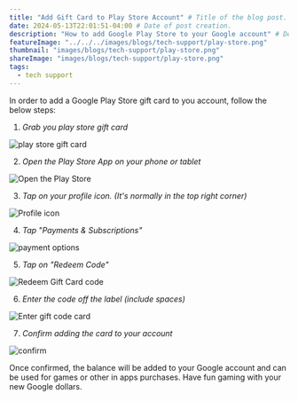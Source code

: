 ```yaml
---
title: "Add Gift Card to Play Store Account" # Title of the blog post.
date: 2024-05-13T22:01:51-04:00 # Date of post creation.
description: "How to add Google Play Store to your Google account" # Description used for search engine.
featureImage: "../../../images/blogs/tech-support/play-store.png"
thumbnail: "images/blogs/tech-support/play-store.png"
shareImage: "images/blogs/tech-support/play-store.png"
tags:
  - tech support
---
```


In order to add a Google Play Store gift card to you account, follow the below steps:

1. *Grab you play store gift card*

![play store gift card](../../../images/blogs/tech-support/gift-card.jpg)

2. *Open the Play Store App on your phone or tablet*

![Open the Play Store](../../../images/blogs/tech-support/play-store1.png)

3. *Tap on your profile icon. (It's normally in the top right corner)*

![Profile icon](../../../images/blogs/tech-support/play-store2.png)

4. *Tap "Payments & Subscriptions"*

![payment options](../../../images/blogs/tech-support/play-store3.png)

5. *Tap on "Redeem Code"*

![Redeem Gift Card code](../../../images/blogs/tech-support/play-store4.png)

6. *Enter the code off the label (include spaces)*

![Enter gift code card](../../../images/blogs/tech-support/play-store5.png)

7. *Confirm adding the card to your account*

![confirm](../../../images/blogs/tech-support/play-store6.png)

Once confirmed, the balance will be added to your Google account and can be used for games or other in apps purchases. Have fun gaming with your new Google dollars.